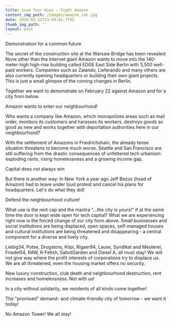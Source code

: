 ```yaml
---
title: Save Your Kiez - Fight Amazon
content_img_path: /images/amazon_cat.jpg
date: 2020-02-21T23:59:01.779Z
thumb_img_path: ''
layout: post
---
```

Demonstration for a common future

The secret of the construction site at the Warsaw Bridge has been revealed: None other than the Internet giant Amazon wants to move into the 140-meter-high high-rise building called EDGE East Side Berlin with 3,500 well-paid workers. Companies such as Zalando, Lieferando and many others are also currently opening headquarters or building their own giant projects. This is just a small glimpse of the coming changes in Berlin. 

Together we want to demonstrate on February 22 against Amazon and for a city from below.

Amazon wants to enter our neighbourhood!

Who wants a company like Amazon, which monopolizes areas such as mail order, monitors its customers and harasses its workers, destroys goods as good as new and works together with deportation authorities here in our neighbourhood?

With the settlement of Amazons in Friedrichshain, the already tense situation threatens to become much worse. Seattle and San Francisco are still suffering from the drastic consequences of unfettered tech urbanism: exploding rents, rising homelessness and a growing income gap. 

Capital does not always win

But there is another way: In New York a year ago Jeff Bezos (head of Amazon) had to leave under loud protest and cancel his plans for headquarters. 
Let's do what they did!

Defend the neighbourhood culture!

What use is the rent cap and the mantra "...the city is yours!" if at the same time the door is kept wide open for tech capital? What we are experiencing right now is the forced change of our city from above. Small businesses and social institutions are being displaced, open spaces, self-managed houses and cultural institutions are being threatened and disappearing - a central component for a diverse and lively city.

Liebig34, Potse, Drugstore, Köpi, Rigaer94, Lause, Syndikat and Meuterei, Friedel54, RAW, K-Fetish, SabotGarden and Diesel A, all must stay! We will not give way where the profit interests of corporations try to displace us. We are all threatened, even the housing market offers no security.

New luxury construction, club death and neighbourhood destruction, rent increases and homelessness. Not with us!

In a city without solidarity, we residents of all kinds come together!

The "promised" demand- and climate-friendly city of tomorrow - we want it today! 

No Amazon Tower! We all stay!

